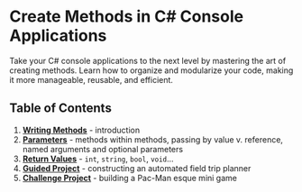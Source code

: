 # Create Methods in C# Console Applications

Take your C# console applications to the next level by mastering the art of creating methods. Learn how to organize and modularize your code, making it more manageable, reusable, and efficient.

## Table of Contents

1. [**<ins>Writing Methods</ins>**](01-intro-to-methods.md) - introduction
2. [**<ins>Parameters</ins>**](02-methods-with-parameters.md) - methods within methods, passing by value v. reference, named arguments and optional parameters
3. [**<ins>Return Values</ins>**](03-methods-with-return-types.md) - `int`, `string`, `bool`, `void`...
4. [**<ins>Guided Project</ins>**](04-guided-project.md) - constructing an automated field trip planner
5. [**<ins>Challenge Project</ins>**](05-challenge-project.md) - building a Pac-Man esque mini game